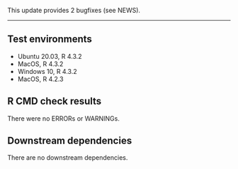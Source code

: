 This update provides 2 bugfixes (see NEWS).

---

## Test environments
* Ubuntu 20.03, R 4.3.2
* MacOS, R 4.3.2
* Windows 10, R 4.3.2
* MacOS, R 4.2.3

## R CMD check results

There were no ERRORs or WARNINGs. 

## Downstream dependencies

There are no downstream dependencies.